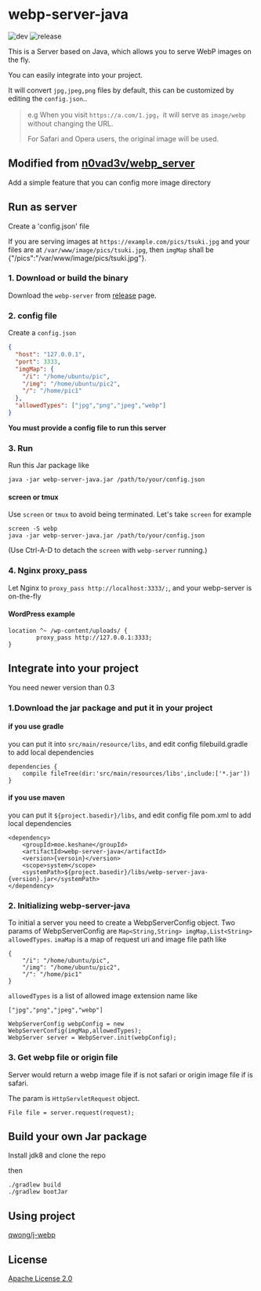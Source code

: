 # webp-server-java

![dev](https://github.com/webp-sh/webp_server_java/workflows/dev/badge.svg)
![release](https://github.com/webp-sh/webp_server_java/workflows/release/badge.svg)

This is a Server based on Java, which allows you to serve WebP images on the fly.

You can easily integrate into your project. 
 
It will convert `jpg,jpeg,png` files by default, this can be customized by editing the `config.json`.. 

> e.g When you visit `https://a.com/1.jpg`，it will serve as `image/webp` without changing the URL.
>
> For Safari and Opera users, the original image will be used.

## Modified from [n0vad3v/webp_server](https://github.com/n0vad3v/webp_server)
Add a simple feature that you can config more image directory

## Run as server
Create a 'config.json' file

If you are serving images at `https://example.com/pics/tsuki.jpg` and 
your files are at `/var/www/image/pics/tsuki.jpg`, then `imgMap` shall be {"/pics":"/var/www/image/pics/tsuki.jpg"}.

### 1. Download or build the binary
Download the `webp-server` from [release](https://github.com/webp-sh/webp_server_java/releases/) page.

### 2. config file
Create a `config.json` 
```json
{
  "host": "127.0.0.1",
  "port": 3333,
  "imgMap": {
    "/i": "/home/ubuntu/pic",
    "/img": "/home/ubuntu/pic2",
    "/": "/home/pic1"
  },
  "allowedTypes": ["jpg","png","jpeg","webp"]
}
```
**You must provide a config file to run this server**

### 3. Run
Run this Jar package like 
```
java -jar webp-server-java.jar /path/to/your/config.json
```

#### screen or tmux
Use `screen` or `tmux` to avoid being terminated. Let's take `screen` for example
```
screen -S webp
java -jar webp-server-java.jar /path/to/your/config.json
```
(Use Ctrl-A-D to detach the `screen` with `webp-server` running.)

### 4. Nginx proxy_pass
Let Nginx to `proxy_pass http://localhost:3333/;`, and your webp-server is on-the-fly
#### WordPress example
```
location ^~ /wp-content/uploads/ {
        proxy_pass http://127.0.0.1:3333;
}
```
## Integrate into your project
You need newer version than 0.3  

### 1.Download the jar package and put it in your project
#### if you use gradle
you can put it into `src/main/resource/libs`, and edit config filebuild.gradle to add local dependencies

```
dependencies {
    compile fileTree(dir:'src/main/resources/libs',include:['*.jar'])
}
```
#### if you use maven
you can put it `${project.basedir}/libs`, and edit config file pom.xml to add local dependencies

```
<dependency>  
    <groupId>moe.keshane</groupId>  
    <artifactId>webp-server-java</artifactId>  
    <version>{versoin}</version>  
    <scope>system</scope>  
    <systemPath>${project.basedir}/libs/webp-server-java-{version}.jar</systemPath>  
</dependency>
```
### 2. Initializing webp-server-java
To initial a server you need to create a WebpServerConfig object.
Two params of WebpServerConfig are `Map<String,String> imgMap,List<String> allowedTypes`.
`imaMap` is a map of request uri and image file path like
```
{
    "/i": "/home/ubuntu/pic",
    "/img": "/home/ubuntu/pic2",
    "/": "/home/pic1"
}
```
`allowedTypes` is a list of allowed image extension name like
```
["jpg","png","jpeg","webp"]
```
```
WebpServerConfig webpConfig = new WebpServerConfig(imgMap,allowedTypes);
WebpServer server = WebpServer.init(webpConfig);
``` 


### 3. Get webp file or origin file
Server would return a webp image file if is not safari or origin image file if is safari.

The param is `HttpServletRequest` object.
``` 
File file = server.request(request);
```

## Build your own Jar package
Install jdk8 and clone the repo

then
```
./gradlew build
./gradlew bootJar
```


## Using project
[qwong/j-webp](https://github.com/qwong/j-webp)

## License
[Apache License 2.0](./LICENSE)


